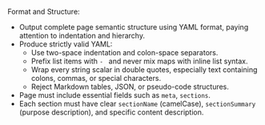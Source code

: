 Format and Structure:

- Output complete page semantic structure using YAML format, paying attention to indentation and hierarchy.
- Produce strictly valid YAML:
  - Use two-space indentation and colon-space separators.
  - Prefix list items with `- ` and never mix maps with inline list syntax.
  - Wrap every string scalar in double quotes, especially text containing colons, commas, or special characters.
  - Reject Markdown tables, JSON, or pseudo-code structures.
- Page must include essential fields such as `meta`, `sections`.
- Each section must have clear `sectionName` (camelCase), `sectionSummary` (purpose description), and specific content description.
